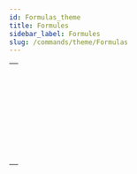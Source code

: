 ```yaml
---
id: Formulas_theme
title: Formules
sidebar_label: Formules
slug: /commands/theme/Formulas
---
```


|                                                                                                             |
| ----------------------------------------------------------------------------------------------------------- |
| [<!-- INCLUDE #_command_.EDIT FORMULA.Syntax -->](../../commands-legacy/edit-formula.md)<br/>               |
| [<!-- INCLUDE #_command_.EXECUTE FORMULA.Syntax -->](../../commands-legacy/execute-formula.md)<br/>         |
| [<!-- INCLUDE #_command_.Formula.Syntax -->](../../commands/formula.md)<br/>                                |
| [<!-- INCLUDE #_command_.Formula from string.Syntax -->](../../commands/formula-from-string.md)<br/>        |
| [<!-- INCLUDE #_command_.GET ALLOWED METHODS.Syntax -->](../../commands-legacy/get-allowed-methods.md)<br/> |
| [<!-- INCLUDE #_command_.Parse formula.Syntax -->](../../commands-legacy/parse-formula.md)<br/>             |
| [<!-- INCLUDE #_command_.SET ALLOWED METHODS.Syntax -->](../../commands/set-allowed-methods.md)<br/>        |
